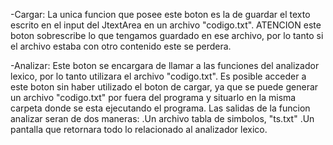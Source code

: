 
<title>El programa posee dos botones:</title>

 <red>-Cargar:</red> La unica funcion que posee este boton es la de guardar el texto escrito en el input
del JtextArea en un archivo "codigo.txt". ATENCION este boton sobrescribe lo que tengamos
guardado en ese archivo, por lo tanto si el archivo estaba con otro contenido este se perdera.


<red>-Analizar:</red> Este boton se encargara de llamar a las funciones del analizador lexico, por lo tanto utilizara el archivo "codigo.txt". Es posible acceder a este boton sin haber utilizado el boton de cargar, ya que se puede generar un archivo "codigo.txt" por fuera del programa y situarlo en la misma carpeta donde se esta ejecutando el programa. Las salidas de la funcion
analizar seran de dos maneras:
	.Un archivo tabla de simbolos, "ts.txt" 
	.Un pantalla que retornara todo lo relacionado al analizador lexico.
